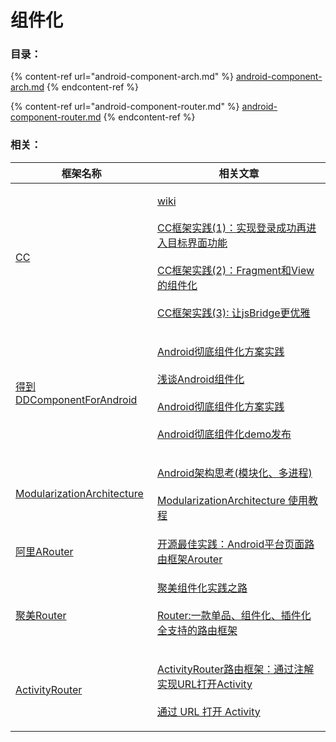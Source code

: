 # 组件化

### 目录：

{% content-ref url="android-component-arch.md" %}
[android-component-arch.md](android-component-arch.md)
{% endcontent-ref %}

{% content-ref url="android-component-router.md" %}
[android-component-router.md](android-component-router.md)
{% endcontent-ref %}



### 相关：

| 框架名称                                                                                  | 相关文章                                                                                                                                                                                                                                                                                                                           |
| ------------------------------------------------------------------------------------- | ------------------------------------------------------------------------------------------------------------------------------------------------------------------------------------------------------------------------------------------------------------------------------------------------------------------------------ |
| [CC](https://github.com/luckybilly/CC)                                                | <p><a href="https://github.com/luckybilly/CC/wiki">wiki</a><br><br><a href="https://yq.aliyun.com/articles/603091">CC框架实践(1)：实现登录成功再进入目标界面功能</a><br><br><a href="https://yq.aliyun.com/articles/603092">CC框架实践(2)：Fragment和View的组件化</a><br><br><a href="https://yq.aliyun.com/articles/603093">CC框架实践(3): 让jsBridge更优雅</a></p> |
| [得到DDComponentForAndroid](https://github.com/luojilab/DDComponentForAndroid)          | <p><a href="https://www.jianshu.com/p/1b1d77f58e84">Android彻底组件化方案实践</a><br><br> <a href="https://mp.weixin.qq.com/s/RAOjrpie214w0byRndczmg">浅谈Android组件化</a><br><br><a href="http://www.jianshu.com/p/1b1d77f58e84">Android彻底组件化方案实践</a><br><br><a href="http://www.jianshu.com/p/59822a7b2fad">Android彻底组件化demo发布</a></p>    |
| [ModularizationArchitecture](https://github.com/SpinyTech/ModularizationArchitecture) | <p><a href="http://blog.spinytech.com/2016/12/28/android_modularization/">Android架构思考(模块化、多进程)</a><br><br><a href="http://blog.spinytech.com/2017/02/01/ma_get_start_cn/">ModularizationArchitecture 使用教程</a></p>                                                                                                              |
| [阿里ARouter](https://github.com/alibaba/ARouter)                                       | [开源最佳实践：Android平台页面路由框架Arouter](https://yq.aliyun.com/articles/71687?spm=5176.100240.searchblog.7.8os9Go)                                                                                                                                                                                                                      |
| <p><br><a href="https://github.com/JumeiRdGroup/Router">聚美Router</a></p>              | <p><a href="https://juejin.im/post/5a4b4425518825128654eef4">聚美组件化实践之路</a><br><br><a href="https://juejin.im/post/5a37771f6fb9a0450e7636e0">Router:一款单品、组件化、插件化全支持的路由框架</a></p>                                                                                                                                                |
| [ActivityRouter](https://github.com/mzule/ActivityRouter)                             | <p><a href="https://joyrun.github.io/2016/08/01/ActivityRouter/">ActivityRouter路由框架：通过注解实现URL打开Activity</a><br><br><a href="https://mzule.github.io/2016/04/11/%E9%80%9A%E8%BF%87URL%E6%89%93%E5%BC%80Activity/">通过 URL 打开 Activity</a></p>                                                                                    |
